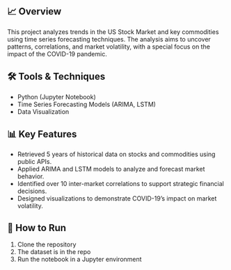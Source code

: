 

## 📈 Overview
This project analyzes trends in the US Stock Market and key commodities using time series forecasting techniques. The analysis aims to uncover patterns, correlations, and market volatility, with a special focus on the impact of the COVID-19 pandemic.

## 🛠️ Tools & Techniques
- Python (Jupyter Notebook)
- Time Series Forecasting Models (ARIMA, LSTM)
- Data Visualization

## 📊 Key Features
- Retrieved 5 years of historical data on stocks and commodities using public APIs.
- Applied ARIMA and LSTM models to analyze and forecast market behavior.
- Identified over 10 inter-market correlations to support strategic financial decisions.
- Designed visualizations to demonstrate COVID-19’s impact on market volatility.

## 🚀 How to Run
1. Clone the repository
2. The dataset is in the repo
3. Run the notebook in a Jupyter environment
